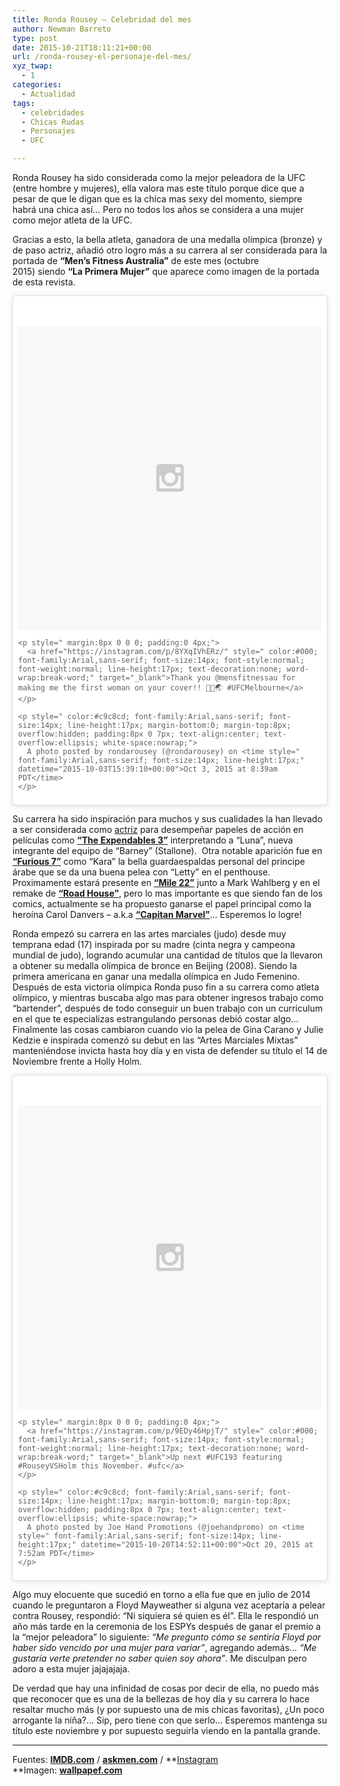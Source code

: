 ```yaml
---
title: Ronda Rousey – Celebridad del mes
author: Newman Barreto
type: post
date: 2015-10-21T18:11:21+00:00
url: /ronda-rousey-el-personaje-del-mes/
xyz_twap:
  - 1
categories:
  - Actualidad
tags:
  - celebridades
  - Chicas Rudas
  - Personajes
  - UFC

---
```

<span class="main-paragraph">Ronda Rousey ha sido considerada como la mejor peleadora de la UFC (entre hombre y mujeres), ella valora mas este título porque dice que a pesar de que le digan que es la chica mas sexy del momento, siempre habrá una chica así&#8230; Pero no todos los años se considera a una mujer como mejor atleta de la UFC.</span>

Gracias a esto, la bella atleta, ganadora de una medalla olímpica (bronze) y de paso actriz, añadió otro logro más a su carrera al ser considerada para la portada de **&#8220;Men&#8217;s Fitness Australia&#8221;** de este mes (octubre 2015) siendo **&#8220;La Primera Mujer&#8221;** que aparece como imagen de la portada de esta revista.

<blockquote class="instagram-media" data-instgrm-captioned data-instgrm-version="5" style=" background:#FFF; border:0; border-radius:3px; box-shadow:0 0 1px 0 rgba(0,0,0,0.5),0 1px 10px 0 rgba(0,0,0,0.15); margin: 1px; max-width:640px; padding:0; width:99.375%; width:-webkit-calc(100% - 2px); width:calc(100% - 2px);">
  <div style="padding:8px;">
    <div style=" background:#F8F8F8; line-height:0; margin-top:40px; padding:50.0% 0; text-align:center; width:100%;">
      <div style=" background:url(data:image/png;base64,iVBORw0KGgoAAAANSUhEUgAAACwAAAAsCAMAAAApWqozAAAAGFBMVEUiIiI9PT0eHh4gIB4hIBkcHBwcHBwcHBydr+JQAAAACHRSTlMABA4YHyQsM5jtaMwAAADfSURBVDjL7ZVBEgMhCAQBAf//42xcNbpAqakcM0ftUmFAAIBE81IqBJdS3lS6zs3bIpB9WED3YYXFPmHRfT8sgyrCP1x8uEUxLMzNWElFOYCV6mHWWwMzdPEKHlhLw7NWJqkHc4uIZphavDzA2JPzUDsBZziNae2S6owH8xPmX8G7zzgKEOPUoYHvGz1TBCxMkd3kwNVbU0gKHkx+iZILf77IofhrY1nYFnB/lQPb79drWOyJVa/DAvg9B/rLB4cC+Nqgdz/TvBbBnr6GBReqn/nRmDgaQEej7WhonozjF+Y2I/fZou/qAAAAAElFTkSuQmCC); display:block; height:44px; margin:0 auto -44px; position:relative; top:-22px; width:44px;">
      </div>
    </div>
    
    <p style=" margin:8px 0 0 0; padding:0 4px;">
      <a href="https://instagram.com/p/8YXqIVhERz/" style=" color:#000; font-family:Arial,sans-serif; font-size:14px; font-style:normal; font-weight:normal; line-height:17px; text-decoration:none; word-wrap:break-word;" target="_blank">Thank you @mensfitnessau for making me the first woman on your cover!! 💪😁🌏 #UFCMelbourne</a>
    </p>
    
    <p style=" color:#c9c8cd; font-family:Arial,sans-serif; font-size:14px; line-height:17px; margin-bottom:0; margin-top:8px; overflow:hidden; padding:8px 0 7px; text-align:center; text-overflow:ellipsis; white-space:nowrap;">
      A photo posted by rondarousey (@rondarousey) on <time style=" font-family:Arial,sans-serif; font-size:14px; line-height:17px;" datetime="2015-10-03T15:39:10+00:00">Oct 3, 2015 at 8:39am PDT</time>
    </p>
  </div>
</blockquote>



Su carrera ha sido inspiración para muchos y sus cualidades la han llevado a ser considerada como <a href="http://www.imdb.com/name/nm3313925/?ref_=nv_sr_1" target="_blank">actriz</a> para desempeñar papeles de acción en películas como **<a href="http://www.imdb.com/title/tt2333784/?ref_=nm_flmg_act_5" target="_blank">&#8220;The Expendables 3&#8221;</a>** interpretando a &#8220;Luna&#8221;, nueva integrante del equipo de &#8220;Barney&#8221; (Stallone).  Otra notable aparición fue en **<a href="http://www.imdb.com/title/tt2820852/?ref_=nm_flmg_act_4" target="_blank">&#8220;Furious 7&#8221;</a>** como &#8220;Kara&#8221; la bella guardaespaldas personal del principe árabe que se da una buena pelea con &#8220;Letty&#8221; en el penthouse. Proximamente estará presente en **<a href="http://www.imdb.com/title/tt4560436/" target="_blank">&#8220;Mile 22&#8221;</a>** junto a Mark Wahlberg y en el remake de **<a href="http://www.imdb.com/title/tt3359350/" target="_blank">&#8220;Road House&#8221;</a>**, pero lo mas importante es que siendo fan de los comics, actualmente se ha propuesto ganarse el papel principal como la heroína Carol Danvers &#8211; a.k.a **<a href="http://www.imdb.com/title/tt4154664" target="_blank">&#8220;Capitan Marvel&#8221;</a>**&#8230; Esperemos lo logre!

Ronda empezó su carrera en las artes marciales (judo) desde muy temprana edad (17) inspirada por su madre (cinta negra y campeona mundial de judo), logrando acumular una cantidad de títulos que la llevaron a obtener su medalla olímpica de bronce en Beijing (2008). Siendo la primera americana en ganar una medalla olímpica en Judo Femenino. Después de esta victoria olímpica Ronda puso fin a su carrera como atleta olímpico, y mientras buscaba algo mas para obtener ingresos trabajo como &#8220;bartender&#8221;, después de todo conseguir un buen trabajo con un curriculum en el que te especializas estrangulando personas debió costar algo&#8230; Finalmente las cosas cambiaron cuando vio la pelea de Gina Carano y Julie Kedzie e inspirada comenzó su debut en las &#8220;Artes Marciales Mixtas&#8221; manteniéndose invicta hasta hoy día y en vista de defender su título el 14 de Noviembre frente a Holly Holm.

<blockquote class="instagram-media" data-instgrm-captioned data-instgrm-version="5" style=" background:#FFF; border:0; border-radius:3px; box-shadow:0 0 1px 0 rgba(0,0,0,0.5),0 1px 10px 0 rgba(0,0,0,0.15); margin: 1px; max-width:640px; padding:0; width:99.375%; width:-webkit-calc(100% - 2px); width:calc(100% - 2px);">
  <div style="padding:8px;">
    <div style=" background:#F8F8F8; line-height:0; margin-top:40px; padding:50.0% 0; text-align:center; width:100%;">
      <div style=" background:url(data:image/png;base64,iVBORw0KGgoAAAANSUhEUgAAACwAAAAsCAMAAAApWqozAAAAGFBMVEUiIiI9PT0eHh4gIB4hIBkcHBwcHBwcHBydr+JQAAAACHRSTlMABA4YHyQsM5jtaMwAAADfSURBVDjL7ZVBEgMhCAQBAf//42xcNbpAqakcM0ftUmFAAIBE81IqBJdS3lS6zs3bIpB9WED3YYXFPmHRfT8sgyrCP1x8uEUxLMzNWElFOYCV6mHWWwMzdPEKHlhLw7NWJqkHc4uIZphavDzA2JPzUDsBZziNae2S6owH8xPmX8G7zzgKEOPUoYHvGz1TBCxMkd3kwNVbU0gKHkx+iZILf77IofhrY1nYFnB/lQPb79drWOyJVa/DAvg9B/rLB4cC+Nqgdz/TvBbBnr6GBReqn/nRmDgaQEej7WhonozjF+Y2I/fZou/qAAAAAElFTkSuQmCC); display:block; height:44px; margin:0 auto -44px; position:relative; top:-22px; width:44px;">
      </div>
    </div>
    
    <p style=" margin:8px 0 0 0; padding:0 4px;">
      <a href="https://instagram.com/p/9EDy46HpjT/" style=" color:#000; font-family:Arial,sans-serif; font-size:14px; font-style:normal; font-weight:normal; line-height:17px; text-decoration:none; word-wrap:break-word;" target="_blank">Up next #UFC193 featuring #RouseyVSHolm this November. #ufc</a>
    </p>
    
    <p style=" color:#c9c8cd; font-family:Arial,sans-serif; font-size:14px; line-height:17px; margin-bottom:0; margin-top:8px; overflow:hidden; padding:8px 0 7px; text-align:center; text-overflow:ellipsis; white-space:nowrap;">
      A photo posted by Joe Hand Promotions (@joehandpromo) on <time style=" font-family:Arial,sans-serif; font-size:14px; line-height:17px;" datetime="2015-10-20T14:52:11+00:00">Oct 20, 2015 at 7:52am PDT</time>
    </p>
  </div>
</blockquote>





Algo muy elocuente que sucedió en torno a ella fue que en julio de 2014 cuando le preguntaron a Floyd Mayweather si alguna vez aceptaría a pelear contra Rousey, respondió: &#8220;Ni siquiera sé quien es él&#8221;. Ella le respondió un año más tarde en la ceremonia de los ESPYs después de ganar el premio a la &#8220;mejor peleadora&#8221; lo siguiente: _&#8220;Me pregunto cómo se sentiría Floyd por haber sido vencido por una mujer para variar&#8221;_, agregando además&#8230; _&#8220;Me gustaría verte pretender no saber quien soy ahora&#8221;_. Me disculpan pero adoro a esta mujer jajajajaja.

De verdad que hay una infinidad de cosas por decir de ella, no puedo más que reconocer que es una de la bellezas de hoy día y su carrera lo hace resaltar mucho más (y por supuesto una de mis chicas favoritas), ¿Un poco arrogante la niña?&#8230; Sip, pero tiene con que serlo&#8230; Esperemos mantenga su título este noviembre y por supuesto seguirla viendo en la pantalla grande.

* * *

Fuentes: **<a href="http://www.imdb.com/name/nm3313925/" target="_blank">IMDB.com</a>** / **<a href="http://latam.askmen.com/deportes/464/article/entrevista-de-ronda-rousey-sobre-holly-holm-y-floy" target="_blank">askmen.com</a>** / **<a href="https://instagram.com/explore/tags/rouseyvsholm/" target="_blank">Instagram<br /> </a>**Imagen: **<a href="http://wallpapef.com/live-ronda-rousey-screensavers-widescreen.html" target="_blank">wallpapef.com</a>**
